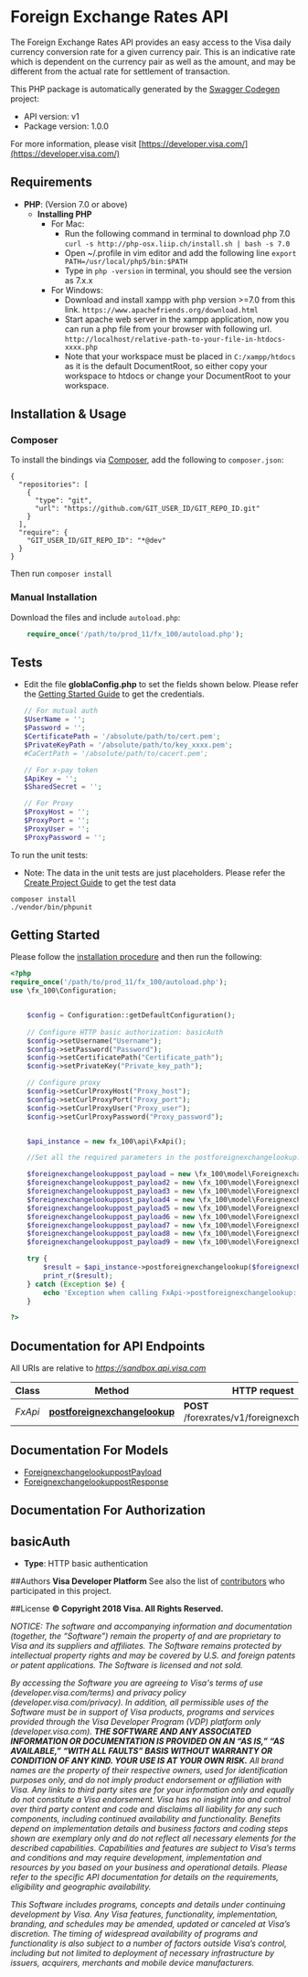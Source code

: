 # Foreign Exchange Rates API
The Foreign Exchange Rates API provides an easy access to the Visa daily currency conversion rate for a given currency pair.  This is an indicative rate which is dependent on the currency pair as well as the amount, and may be different from the actual rate for settlement of transaction.

This PHP package is automatically generated by the [Swagger Codegen](https://github.com/swagger-api/swagger-codegen) project:

- API version: v1
- Package version: 1.0.0

For more information, please visit [https://developer.visa.com/](https://developer.visa.com/)

## Requirements

- **PHP**: (Version 7.0 or above)
    - **Installing PHP**
        * For Mac:
            - Run the following command in terminal to download php 7.0
                ```curl -s http://php-osx.liip.ch/install.sh | bash -s 7.0```
            - Open ~/.profile in vim editor and add the following line
                ```export PATH=/usr/local/php5/bin:$PATH```
            - Type in ```php -version``` in terminal, you should see the version as 7.x.x
        * For Windows:
            - Download and install xampp with php version >=7.0 from this link.
                ```https://www.apachefriends.org/download.html```
            - Start apache web server in the xampp application, now you can run a php file from your browser with following url.
                ```http://localhost/relative-path-to-your-file-in-htdocs-xxxx.php```
            - Note that your workspace must be placed in ```C:/xampp/htdocs``` as it is the default DocumentRoot, so either copy your workspace to htdocs or change your DocumentRoot to your workspace.

## Installation & Usage
### Composer

To install the bindings via [Composer](http://getcomposer.org/), add the following to `composer.json`:

```
{
  "repositories": [
    {
      "type": "git",
      "url": "https://github.com/GIT_USER_ID/GIT_REPO_ID.git"
    }
  ],
  "require": {
    "GIT_USER_ID/GIT_REPO_ID": "*@dev"
  }
}
```

Then run `composer install`

### Manual Installation

Download the files and include `autoload.php`:

```php
    require_once('/path/to/prod_11/fx_100/autoload.php');
```

## Tests
- Edit the file **globlaConfig.php** to set the fields shown below. Please refer the [Getting Started Guide](https://developer.visa.com/vdpguide#get-started-overview) to get the credentials.

    ```php
    // For mutual auth
    $UserName = '';
    $Password = '';
    $CertificatePath = '/absolute/path/to/cert.pem';
    $PrivateKeyPath = '/absolute/path/to/key_xxxx.pem';
    #CaCertPath = '/absolute/path/to/cacert.pem';

    // For x-pay token
    $ApiKey = '';
    $SharedSecret = '';

    // For Proxy
    $ProxyHost = '';
    $ProxyPort = '';
    $ProxyUser = '';
    $ProxyPassword = '';
    ```
To run the unit tests:
- Note: The data in the unit tests are just placeholders. Please refer the [Create Project Guide](https://developer.visa.com/pages/working-with-visa-apis/create-project) to get the test data
```
composer install
./vendor/bin/phpunit
```

## Getting Started

Please follow the [installation procedure](#installation--usage) and then run the following:

```php
<?php
require_once('/path/to/prod_11/fx_100/autoload.php');
use \fx_100\Configuration;


    $config = Configuration::getDefaultConfiguration();
    
    // Configure HTTP basic authorization: basicAuth
    $config->setUsername("Username");
    $config->setPassword("Password");
    $config->setCertificatePath("Certificate_path");
    $config->setPrivateKey("Private_key_path");

    // Configure proxy
    $config->setCurlProxyHost("Proxy_host");
    $config->setCurlProxyPort("Proxy_port");
    $config->setCurlProxyUser("Proxy_user");
    $config->setCurlProxyPassword("Proxy_password");


    $api_instance = new fx_100\api\FxApi();

    //Set all the required parameters in the postforeignexchangelookup. Look at the documentation for further clarification.

    $foreignexchangelookuppost_payload = new \fx_100\model\ForeignexchangelookuppostPayload(); // \fx_100\model\ForeignexchangelookuppostPayload
    $foreignexchangelookuppost_payload2 = new \fx_100\model\ForeignexchangelookuppostPayload(); // \fx_100\model\ForeignexchangelookuppostPayload
    $foreignexchangelookuppost_payload3 = new \fx_100\model\ForeignexchangelookuppostPayload(); // \fx_100\model\ForeignexchangelookuppostPayload
    $foreignexchangelookuppost_payload4 = new \fx_100\model\ForeignexchangelookuppostPayload(); // \fx_100\model\ForeignexchangelookuppostPayload
    $foreignexchangelookuppost_payload5 = new \fx_100\model\ForeignexchangelookuppostPayload(); // \fx_100\model\ForeignexchangelookuppostPayload
    $foreignexchangelookuppost_payload6 = new \fx_100\model\ForeignexchangelookuppostPayload(); // \fx_100\model\ForeignexchangelookuppostPayload
    $foreignexchangelookuppost_payload7 = new \fx_100\model\ForeignexchangelookuppostPayload(); // \fx_100\model\ForeignexchangelookuppostPayload
    $foreignexchangelookuppost_payload8 = new \fx_100\model\ForeignexchangelookuppostPayload(); // \fx_100\model\ForeignexchangelookuppostPayload
    $foreignexchangelookuppost_payload9 = new \fx_100\model\ForeignexchangelookuppostPayload(); // \fx_100\model\ForeignexchangelookuppostPayload

    try {
        $result = $api_instance->postforeignexchangelookup($foreignexchangelookuppost_payload, $foreignexchangelookuppost_payload2, $foreignexchangelookuppost_payload3, $foreignexchangelookuppost_payload4, $foreignexchangelookuppost_payload5, $foreignexchangelookuppost_payload6, $foreignexchangelookuppost_payload7, $foreignexchangelookuppost_payload8, $foreignexchangelookuppost_payload9);
        print_r($result);
    } catch (Exception $e) {
        echo 'Exception when calling FxApi->postforeignexchangelookup: ', $e->getMessage(), PHP_EOL;
    }

?>
```

## Documentation for API Endpoints

All URIs are relative to *https://sandbox.api.visa.com*

Class | Method | HTTP request | Description
------------ | ------------- | ------------- | -------------
*FxApi* | [**postforeignexchangelookup**](docs/Api/FxApi.md#postforeignexchangelookup) | **POST** /forexrates/v1/foreignexchangerates | 


## Documentation For Models

 - [ForeignexchangelookuppostPayload](docs/Model/ForeignexchangelookuppostPayload.md)
 - [ForeignexchangelookuppostResponse](docs/Model/ForeignexchangelookuppostResponse.md)


## Documentation For Authorization


## basicAuth

- **Type**: HTTP basic authentication


##Authors
 **Visa Developer Platform**
 See also the list of [contributors](https://github.com/visa/java-sample-code/graphs/contributors) who participated in this project.

##License
**© Copyright 2018 Visa. All Rights Reserved.**

*NOTICE: The software and accompanying information and documentation (together, the “Software”) remain the property of
and are proprietary to Visa and its suppliers and affiliates. The Software remains protected by intellectual property
rights and may be covered by U.S. and foreign patents or patent applications. The Software is licensed and not sold.*

*By accessing the Software you are agreeing to Visa's terms of use (developer.visa.com/terms) and privacy policy (developer.visa.com/privacy).
In addition, all permissible uses of the Software must be in support of Visa products, programs and services provided
through the Visa Developer Program (VDP) platform only (developer.visa.com). **THE SOFTWARE AND ANY ASSOCIATED
INFORMATION OR DOCUMENTATION IS PROVIDED ON AN “AS IS,” “AS AVAILABLE,” “WITH ALL FAULTS” BASIS WITHOUT WARRANTY OR
CONDITION OF ANY KIND. YOUR USE IS AT YOUR OWN RISK.** All brand names are the property of their respective owners, used for identification purposes only, and do not imply
product endorsement or affiliation with Visa. Any links to third party sites are for your information only and equally
do not constitute a Visa endorsement. Visa has no insight into and control over third party content and code and disclaims
all liability for any such components, including continued availability and functionality. Benefits depend on implementation
details and business factors and coding steps shown are exemplary only and do not reflect all necessary elements for the
described capabilities. Capabilities and features are subject to Visa’s terms and conditions and may require development,
implementation and resources by you based on your business and operational details. Please refer to the specific
API documentation for details on the requirements, eligibility and geographic availability.*

*This Software includes programs, concepts and details under continuing development by Visa. Any Visa features,
functionality, implementation, branding, and schedules may be amended, updated or canceled at Visa’s discretion.
The timing of widespread availability of programs and functionality is also subject to a number of factors outside Visa’s control,
including but not limited to deployment of necessary infrastructure by issuers, acquirers, merchants and mobile device manufacturers.*
